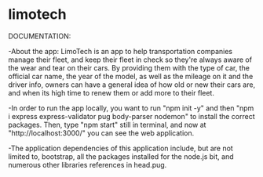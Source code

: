 # limotech
DOCUMENTATION: 

-About the app: LimoTech is an app to help transportation companies manage their fleet, and keep their fleet in check so they're always aware of the wear and tear on their cars. By providing them with the type of car, the official car name, the year of the model, as well as the mileage on it and the driver info, owners can have a general idea of how old or new their cars are, and when its high time to renew them or add more to their fleet.

-In order to run the app locally, you want to run "npm init -y" and then "npm i express express-validator pug body-parser nodemon" to install the correct packages. Then, type "npm start" still in terminal, and now at "http://localhost:3000/" you can see the web application.

-The application dependencies of this application include, but are not limited to, bootstrap, all the packages installed for the node.js bit, and numerous other libraries references in head.pug. 